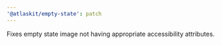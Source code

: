 ```yaml
---
'@atlaskit/empty-state': patch
---
```


Fixes empty state image not having appropriate accessibility attributes.
